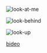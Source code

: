 ![look-at-me](https://github.com/w-aninha/lsit/assets/156543666/77025945-2fff-4d47-9602-e67b62551cbf)






![look-behind](https://github.com/w-aninha/lsit/assets/156543666/db44a898-ffc0-47e3-ac51-5b6ef2642705)






![look-up](https://github.com/w-aninha/lsit/assets/156543666/d29852a8-9c6d-45a8-b23c-a66126be0463)



[bideo](https://youtu.be/rX1o7LGnI-c)
